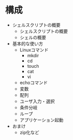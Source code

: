 # 構成

- シェルスクリプトの概要
    - シェルスクリプトの概要
    - シェルの概要
- 基本的な使い方
    - Linuxコマンド
        - mkdir
        - cd
        - touch
        - cat
        - vi
    - echoコマンド
    - 変数
    - 配列
    - ユーザ入力・選択
    - 条件分岐
    - ループ
    - アプリケーション起動
- おまけ
    - zip化など